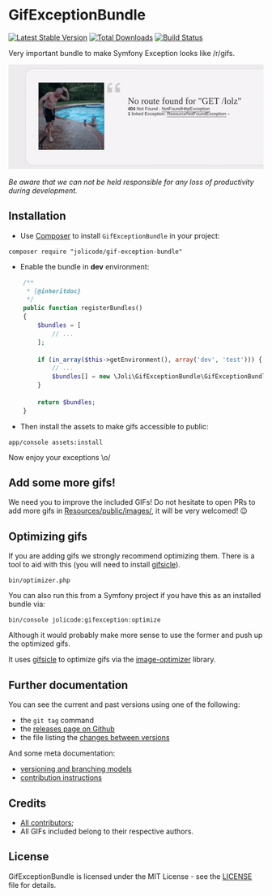# GifExceptionBundle

[![Latest Stable Version](https://poser.pugx.org/jolicode/gif-exception-bundle/v/stable)](https://packagist.org/packages/jolicode/gif-exception-bundle)
[![Total Downloads](https://poser.pugx.org/jolicode/gif-exception-bundle/downloads)](https://packagist.org/packages/jolicode/gif-exception-bundle)
[![Build Status](https://travis-ci.org/jolicode/GifExceptionBundle.svg?branch=master)](https://travis-ci.org/jolicode/GifExceptionBundle)

Very important bundle to make Symfony Exception looks like /r/gifs.

![Demo](Resources/doc/images/demo.gif)

*Be aware that we can not be held responsible for any loss of productivity during development.*

## Installation

- Use [Composer](http://getcomposer.org/) to install `GifExceptionBundle` in your project:

```shell
composer require "jolicode/gif-exception-bundle"
```

- Enable the bundle in **dev** environment:

```php
    /**
     * {@inheritdoc}
     */
    public function registerBundles()
    {
        $bundles = [
            // ...
        ];

        if (in_array($this->getEnvironment(), array('dev', 'test'))) {
            // ...
            $bundles[] = new \Joli\GifExceptionBundle\GifExceptionBundle();
        }

        return $bundles;
    }
```

- Then install the assets to make gifs accessible to public:

```shell
app/console assets:install
```

Now enjoy your exceptions \o/

## Add some more gifs!

We need you to improve the included GIFs! Do not hesitate to open PRs to add 
more gifs in [Resources/public/images/](Resources/public/images/), it will be very welcomed! :wink:

## Optimizing gifs

If you are adding gifs we strongly recommend optimizing them. There is a tool to aid with this (you will need to install [gifsicle](http://www.lcdf.org/gifsicle/)).

```
bin/optimizer.php
```

You can also run this from a Symfony project if you have this as an installed bundle via:

```
bin/console jolicode:gifexception:optimize
```

Although it would probably make more sense to use the former and push up the optimized gifs.
 
It uses [gifsicle](https://www.lcdf.org/gifsicle/) to optimize gifs via the [image-optimizer](https://github.com/psliwa/image-optimizer) library. 

## Further documentation

You can see the current and past versions using one of the following:

* the `git tag` command
* the [releases page on Github](https://github.com/jolicode/GifExceptionBundle/releases)
* the file listing the [changes between versions](CHANGELOG.md)

And some meta documentation:

* [versioning and branching models](VERSIONING.md)
* [contribution instructions](CONTRIBUTING.md)

## Credits

* [All contributors](https://github.com/jolicode/GifExceptionBundle/graphs/contributors);
* All GIFs included belong to their respective authors.

## License

GifExceptionBundle is licensed under the MIT License - see the [LICENSE](LICENSE) file
for details.
